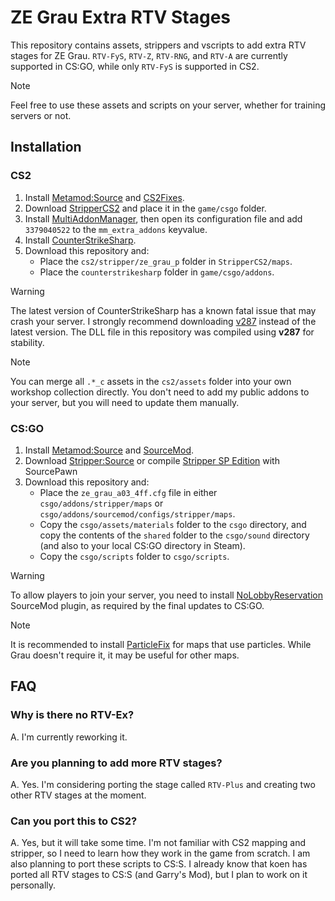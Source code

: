 # ZE Grau Extra RTV Stages

This repository contains assets, strippers and vscripts to add extra RTV stages for ZE Grau. `RTV-FyS`, `RTV-Z`, `RTV-RNG`, and `RTV-A` are currently supported in CS:GO, while only `RTV-FyS` is supported in CS2.

> [!NOTE]
> Feel free to use these assets and scripts on your server, whether for training servers or not.

## Installation

### CS2

1. Install [Metamod:Source](https://www.metamodsource.net/downloads.php?branch=dev) and [CS2Fixes](https://github.com/Source2ZE/CS2Fixes/releases).
2. Download [StripperCS2](https://github.com/Source2ZE/StripperCS2/releases) and place it in the `game/csgo` folder.
3. Install [MultiAddonManager](https://github.com/Source2ZE/MultiAddonManager/releases), then open its configuration file and add `3379040522` to the `mm_extra_addons` keyvalue.
4. Install [CounterStrikeSharp](https://github.com/roflmuffin/CounterStrikeSharp/releases).
5. Download this repository and: 
   - Place the `cs2/stripper/ze_grau_p` folder in `StripperCS2/maps`.
   - Place the `counterstrikesharp` folder in `game/csgo/addons`.

> [!WARNING]
> The latest version of CounterStrikeSharp has a known fatal issue that may crash your server. I strongly recommend downloading [v287](https://github.com/roflmuffin/CounterStrikeSharp/releases/tag/v287) instead of the latest version. The DLL file in this repository was compiled using **v287** for stability.

> [!NOTE]
> You can merge all `.*_c` assets in the `cs2/assets` folder into your own workshop collection directly. You don't need to add my public addons to your server, but you will need to update them manually.

### CS:GO

1. Install [Metamod:Source](https://www.metamodsource.net/downloads.php/?branch=1.12-dev) and [SourceMod](https://www.sourcemod.net/downloads.php?branch=dev).
2. Download [Stripper:Source](https://forums.alliedmods.net/showthread.php?t=39439) or compile [Stripper SP Edition](https://github.com/tilgep/stripper) with SourcePawn
3. Download this repository and:
   - Place the `ze_grau_a03_4ff.cfg` file in either `csgo/addons/stripper/maps` or `csgo/addons/sourcemod/configs/stripper/maps`.
   - Copy the `csgo/assets/materials` folder to the `csgo` directory, and copy the contents of the `shared` folder to the `csgo/sound` directory (and also to your local CS:GO directory in Steam).
   - Copy the `csgo/scripts` folder to `csgo/scripts`.

> [!WARNING]
> To allow players to join your server, you need to install [NoLobbyReservation](https://github.com/gflze/NoLobbyReservation) SourceMod plugin, as required by the final updates to CS:GO.

> [!NOTE]
> It is recommended to install [ParticleFix](https://github.com/komashchenko/ParticleFix) for maps that use particles. While Grau doesn't require it, it may be useful for other maps.

## FAQ

### Why is there no RTV-Ex?

A. I'm currently reworking it.

### Are you planning to add more RTV stages?

A. Yes. I'm considering porting the stage called `RTV-Plus` and creating two other RTV stages at the moment.

### Can you port this to CS2?

A. Yes, but it will take some time. I'm not familiar with CS2 mapping and stripper, so I need to learn how they work in the game from scratch. I am also planning to port these scripts to CS:S. I already know that koen has ported all RTV stages to CS:S (and Garry's Mod), but I plan to work on it personally.